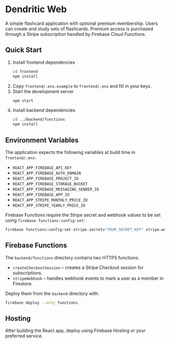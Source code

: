 # Dendritic Web

A simple flashcard application with optional premium membership. Users can create and study sets of flashcards. Premium access is purchased through a Stripe subscription handled by Firebase Cloud Functions.

## Quick Start

1. Install frontend dependencies
   ```bash
   cd frontend
   npm install
   ```
2. Copy `frontend/.env.example` to `frontend/.env` and fill in your keys.
3. Start the development server
   ```bash
   npm start
   ```
4. Install backend dependencies
   ```bash
   cd ../backend/functions
   npm install
   ```

## Environment Variables

The application expects the following variables at build time in `frontend/.env`:

- `REACT_APP_FIREBASE_API_KEY`
- `REACT_APP_FIREBASE_AUTH_DOMAIN`
- `REACT_APP_FIREBASE_PROJECT_ID`
- `REACT_APP_FIREBASE_STORAGE_BUCKET`
- `REACT_APP_FIREBASE_MESSAGING_SENDER_ID`
- `REACT_APP_FIREBASE_APP_ID`
- `REACT_APP_STRIPE_MONTHLY_PRICE_ID`
- `REACT_APP_STRIPE_YEARLY_PRICE_ID`

Firebase Functions require the Stripe secret and webhook values to be set using `firebase functions:config:set`:

```bash
firebase functions:config:set stripe.secret="YOUR_SECRET_KEY" stripe.webhook="YOUR_WEBHOOK_SECRET"
```

## Firebase Functions

The `backend/functions` directory contains two HTTPS functions:

- `createCheckoutSession` – creates a Stripe Checkout session for subscriptions.
- `stripeWebhook` – handles webhook events to mark a user as a member in Firestore.

Deploy them from the `backend` directory with:

```bash
firebase deploy --only functions
```

## Hosting

After building the React app, deploy using Firebase Hosting or your preferred service.
